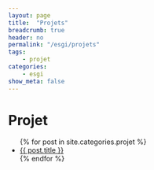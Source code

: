 ```yaml
---
layout: page
title:  "Projets"
breadcrumb: true
header: no
permalink: "/esgi/projets"
tags:
    - projet
categories:
    - esgi
show_meta: false
---
```


# Projet
<ul>
    {% for post in site.categories.projet %}
    <li><a href="{{ site.url }}{{ post.url }}">{{ post.title }}</a></li>
    {% endfor %}
</ul>

